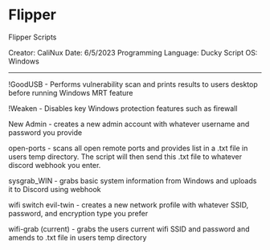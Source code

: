 # Flipper
Flipper Scripts

Creator: CaliNux
Date: 6/5/2023
Programming Language: Ducky Script
OS: Windows

_______________________________________________________________

!GoodUSB - Performs vulnerability scan and prints results to users desktop before running Windows MRT feature

!Weaken - Disables key Windows protection features such as firewall

New Admin - creates a new admin account with whatever username and password you provide

open-ports - scans all open remote ports and provides list in a .txt file in users temp directory. The script will then send this .txt file to whatever discord webhook you enter.

sysgrab_WIN - grabs basic system information from Windows and uploads it to Discord using webhook

wifi switch evil-twin - creates a new network profile with whatever SSID, password, and encryption type you prefer

wifi-grab (current) - grabs the users current wifi SSID and password and amends to .txt file in users temp directory

